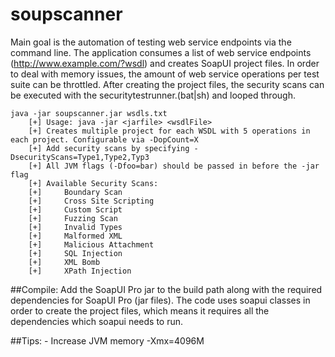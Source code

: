 soupscanner
===========

Main goal is the automation of testing web service endpoints via the command line. The application consumes a list of web service endpoints (http://www.example.com/?wsdl) and creates SoapUI project files. In order to deal with memory issues, the amount of web service operations per test suite can be throttled. After creating the project files, the security scans can be executed with the securitytestrunner.(bat|sh) and looped through.

	java -jar soupscanner.jar wsdls.txt
		[+] Usage: java -jar <jarfile> <wsdlFile> 
		[+] Creates multiple project for each WSDL with 5 operations in each project. Configurable via -DopCount=X
		[+] Add security scans by specifying -DsecurityScans=Type1,Type2,Typ3
		[+] All JVM flags (-Dfoo=bar) should be passed in before the -jar flag
		[+] Available Security Scans:
		[+] 	Boundary Scan
		[+] 	Cross Site Scripting
		[+] 	Custom Script
		[+] 	Fuzzing Scan
		[+] 	Invalid Types
		[+] 	Malformed XML
		[+] 	Malicious Attachment
		[+] 	SQL Injection
		[+] 	XML Bomb
		[+] 	XPath Injection

##Compile:
	Add the SoapUI Pro jar to the build path along with the required dependencies for SoapUI Pro (jar files). The code uses soapui classes in order to create the project files, which means it requires all the dependencies which soapui needs to run.

##Tips:
	- Increase JVM memory -Xmx=4096M
